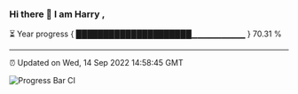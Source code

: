 ### Hi there 👋 I am Harry , 

⏳ Year progress { █████████████████████▁▁▁▁▁▁▁▁▁ } 70.31 %

---

⏰ Updated on Wed, 14 Sep 2022 14:58:45 GMT

![Progress Bar CI](https://github.com/duykhang68/duykhang68/workflows/Progress%20Bar%20CI/badge.svg)
